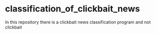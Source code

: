 # classification_of_clickbait_news
In this repository there is a clickbait news classification program and not clickbait
